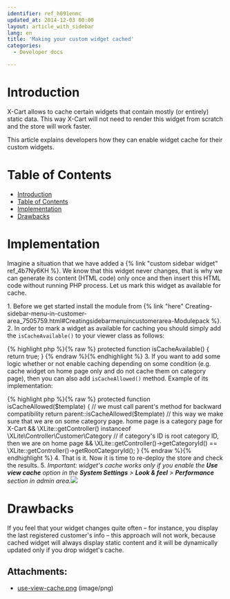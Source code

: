 ```yaml
---
identifier: ref_h091enmc
updated_at: 2014-12-03 00:00
layout: article_with_sidebar
lang: en
title: 'Making your custom widget cached'
categories:
  - Developer docs

---
```



# Introduction

X-Cart allows to cache certain widgets that contain mostly (or entirely) static data. This way X-Cart will not need to render this widget from scratch and the store will work faster.

This article explains developers how they can enable widget cache for their custom widgets.

# Table of Contents

*   [Introduction](#introduction)
*   [Table of Contents](#table-of-contents)
*   [Implementation](#implementation)
*   [Drawbacks](#drawbacks)

# Implementation

Imagine a situation that we have added a {% link "custom sidebar widget" ref_4b7Ny6KH %}. We know that this widget never changes, that is why we can generate its content (HTML code) only once and then insert this HTML code without running PHP process. Let us mark this widget as available for cache.

1\.  Before we get started install the module from {% link "here" Creating-sidebar-menu-in-customer-area_7505759.html#Creatingsidebarmenuincustomerarea-Modulepack %}.
2\.  In order to mark a widget as available for caching you should simply add the `isCacheAvailable()` to your viewer class as follows:

{% highlight php %}{% raw %}
    protected function isCacheAvailable()
    {
        return true;
    }
{% endraw %}{% endhighlight %}
3\.  If you want to add some logic whether or not enable caching depending on some condition (e.g. cache widget on home page only and do not cache them on category page), then you can also add `isCacheAllowed()` method. Example of its implementation: 

{% highlight php %}{% raw %}
    protected function isCacheAllowed($template)
    {
			// we must call parent's method for backward compatibility
        return parent::isCacheAllowed($template) 
			// this way we make sure that we are on some category page. home page is a category page for X-Cart
            && \XLite::getController() instanceof \XLite\Controller\Customer\Category 
			// if category's ID is root category ID, then we are on home page
            && \XLite::getController()->getCategoryId() == \XLite::getController()->getRootCategoryId();
    }
{% endraw %}{% endhighlight %}
4.  That is it. Now it is time to re-deploy the store and check the results.
5.  _Important: widget's cache works only if you enable the **Use view cache** option in the **System Settings** > **Look & feel** > **Performance** section in admin area.![]({{site.baseurl}}/attachments/8225080/8356028.png)_

# Drawbacks

If you feel that your widget changes quite often – for instance, you display the last registered customer's info – this approach will not work, because cached widget will always display static content and it will be dynamically updated only if you drop widget's cache.

## Attachments:

* [use-view-cache.png]({{site.baseurl}}/attachments/8225080/8356028.png) (image/png)